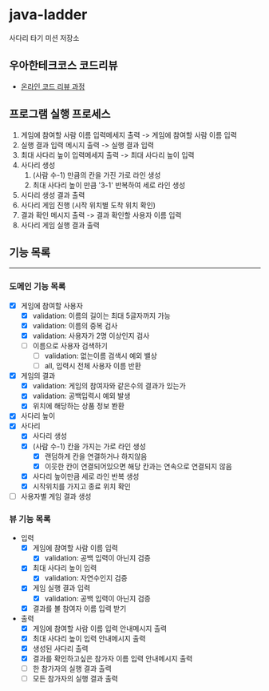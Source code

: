 # java-ladder

사다리 타기 미션 저장소

## 우아한테크코스 코드리뷰

- [온라인 코드 리뷰 과정](https://github.com/woowacourse/woowacourse-docs/blob/master/maincourse/README.md)

## 프로그램 실행 프로세스

1. 게임에 참여할 사람 이름 입력메세지 출력 -> 게임에 참여할 사람 이름 입력
2. 실행 결과 입력 메시지 출력 -> 실행 결과 입력
3. 최대 사다리 높이 입력메세지 출력 -> 최대 사다리 높이 입력
4. 사다리 생성
   1. (사람 수-1) 만큼의 칸을 가진 가로 라인 생성
   2. 최대 사다리 높이 만큼 '3-1' 반복하여 세로 라인 생성
5. 사다리 생성 결과 출력
6. 사다리 게임 진행 (시작 위치별 도착 위치 확인)
7. 결과 확인 메시지 출력 -> 결과 확인할 사용자 이름 입력
8. 사다리 게임 실행 결과 출력

## 기능 목록

---

### 도메인 기능 목록

- [x] 게임에 참여할 사용자
  - [x] validation: 이름의 길이는 최대 5글자까지 가능
  - [x] validation: 이름의 중복 검사
  - [x] validation: 사용자가 2명 이상인지 검사
  - [ ] 이름으로 사용자 검색하기
    - [ ] validation: 없는이름 검색시 예외 밸상
    - [ ] all, 입력시 전체 사용자 이름 반환
- [x] 게임의 결과
  - [x] validation: 게임의 참여자와 같은수의 결과가 있는가
  - [x] validation: 공백입력시 예외 발생
  - [x] 위치에 해당하는 상품 정보 봔환
- [x] 사다리 높이
- [x] 사다리
  - [x] 사다리 생성
  - [x] (사람 수-1) 칸을 가지는 가로 라인 생성
    - [x] 랜덤하게 칸을 연결하거나 하지않음
    - [x] 이웃한 칸이 연결되어있으면 해당 칸과는 연속으로 연결되지 않음
  - [x] 사다리 높이만큼 세로 라인 반복 생성
  - [x] 시작위치를 가지고 종료 위치 확인
- [ ] 사용자별 게임 결과 생성

### 뷰 기능 목록

- 입력
  - [x] 게임에 참여할 사람 이름 입력
    - [x] validation: 공백 입력이 아닌지 검증
  - [x] 최대 사다리 높이 입력
    - [x] validation: 자연수인지 검증
  - [x] 게임 실행 결과 입력
    - [x] validation: 공백 입력이 아닌지 검증
  - [x] 결과를 볼 참여자 이름 입력 받기

- 출력
  - [x] 게임에 참여할 사람 이름 입력 안내메시지 출력
  - [x] 최대 사다리 높이 입력 안내메시지 출력
  - [x] 생성된 사다리 출력
  - [x] 결과를 확인하고싶은 참가자 이름 입력 안내메시지 출력
  - [ ] 한 참가자의 실행 결과 출력
  - [ ] 모든 참가자의 실행 결과 출력
